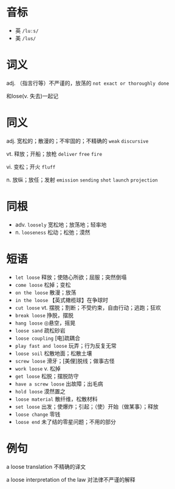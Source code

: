 # 音标

- 英 `/luːs/`
- 美 `/lus/`

# 词义

adj. （指言行等）不严谨的，放荡的
`not exact or thoroughly done`



和lose(v. 失去)一起记

# 同义

adj. 宽松的；散漫的；不牢固的；不精确的
`weak` `discursive`

vt. 释放；开船；放枪
`deliver` `free` `fire`

vi. 变松；开火
`fluff`

n. 放纵；放任；发射
`emission` `sending` `shot` `launch` `projection`

# 同根

- adv. `loosely` 宽松地；放荡地；轻率地
- n. `looseness` 松动；松弛；漠然

# 短语

- `let loose` 释放；使随心所欲；屈服；突然倒塌
- `come loose` 松掉；变松
- `on the loose` 散漫；放荡
- `in the loose` 【英式橄榄球】在争球时
- `cut loose` vt. 摆脱；割断；不受约束，自由行动；逃跑；狂欢
- `break loose` 挣脱，摆脱
- `hang loose` ◎悬空，摇晃
- `loose sand` 疏松砂岩
- `loose coupling` [电]疏耦合
- `play fast and loose` 玩弄；行为反复无常
- `loose soil` 松散地面；松散土壤
- `screw loose` 滑牙；[美俚]脱线；做事古怪
- `work loose` v. 松掉
- `get loose` 松脱；摆脱防守
- `have a screw loose` 出故障；出毛病
- `hold loose` 漠然置之
- `loose material` 散纤维，松散材料
- `set loose` 出发；使爆炸；引起；（使）开始（做某事）；释放
- `loose change` 零钱
- `loose end` 未了结的零星问题；不用的部分

# 例句

a loose translation
不精确的译文

a loose interpretation of the law
对法律不严谨的解释


